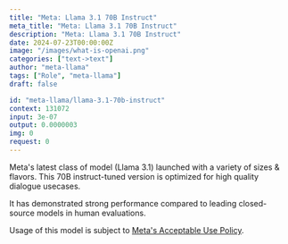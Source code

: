 ```yaml
---
title: "Meta: Llama 3.1 70B Instruct"
meta_title: "Meta: Llama 3.1 70B Instruct"
description: "Meta: Llama 3.1 70B Instruct"
date: 2024-07-23T00:00:00Z
image: "/images/what-is-openai.png"
categories: ["text->text"]
author: "meta-llama"
tags: ["Role", "meta-llama"]
draft: false

id: "meta-llama/llama-3.1-70b-instruct"
context: 131072
input: 3e-07
output: 0.0000003
img: 0
request: 0
---
```


Meta's latest class of model (Llama 3.1) launched with a variety of sizes & flavors. This 70B instruct-tuned version is optimized for high quality dialogue usecases.

It has demonstrated strong performance compared to leading closed-source models in human evaluations.

Usage of this model is subject to [Meta's Acceptable Use Policy](https://www.llama.com/llama3/use-policy/).

